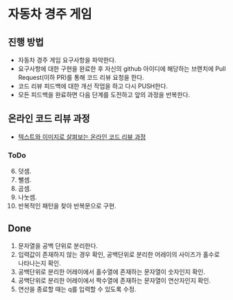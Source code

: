 # 자동차 경주 게임
## 진행 방법
* 자동차 경주 게임 요구사항을 파악한다.
* 요구사항에 대한 구현을 완료한 후 자신의 github 아이디에 해당하는 브랜치에 Pull Request(이하 PR)를 통해 코드 리뷰 요청을 한다.
* 코드 리뷰 피드백에 대한 개선 작업을 하고 다시 PUSH한다.
* 모든 피드백을 완료하면 다음 단계를 도전하고 앞의 과정을 반복한다.

## 온라인 코드 리뷰 과정
* [텍스트와 이미지로 살펴보는 온라인 코드 리뷰 과정](https://github.com/next-step/nextstep-docs/tree/master/codereview)

### ToDo
6. 덧셈.
7. 뺄셈.
8. 곱셈.
9. 나눗셈.
10. 반복적인 패턴을 찾아 반복문으로 구현.


## Done
1. 문자열을 공백 단위로 분리한다.
2. 입력값이 존재하지 않는 경우 확인, 공백단위로 분리한 어레이의 사이즈가 홀수로 나타나는지 확인.
3. 공백단위로 분리한 어레이에서 홀수열에 존재하는 문자열이 숫자인지 확인.
4. 공백단위로 분리한 어레이에서 짝수열에 존재하는 문자열이 연산자인지 확인.
5. 연산을 종료할 때는 q를 입력할 수 있도록 수정.


